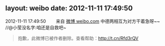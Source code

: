 layout: weibo
date: 2012-11-11 17:49:50
---
<meta name="referrer" content="no-referrer" />

2012-11-11 17:49:50  &nbsp;&nbsp;&nbsp;&nbsp;&nbsp;&nbsp; 来自 <a href="http://weibo.com/" rel="nofollow">微博 weibo.com</a>
中德两相互为对方干着急呀~~ //@小莹没名字:咱还是自救吧~
>  抱歉，此微博已被作者删除。查看帮助：http://t.cn/Rfd3rQV
